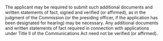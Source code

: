 The applicant may be required to submit such additional documents and written statements of fact, signed and verified (or affirmed), as in the judgment of the Commission (or the presiding officer, if the application has been designated for hearing) may be necessary. Any additional documents and written statements of fact required in connection with applications under Title II of the Communications Act need not be verified (or affirmed).

